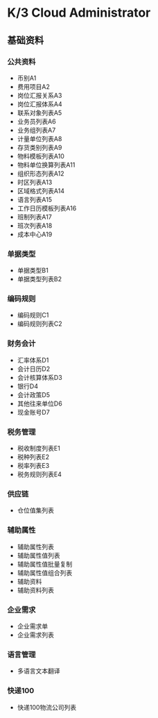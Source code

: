 # K/3 Cloud Administrator
## 基础资料
### 公共资料
- 币别A1
- 费用项目A2
- 岗位汇报关系A3
- 岗位汇报体系A4
- 联系对象列表A5
- 业务员列表A6
- 业务组列表A7
- 计量单位列表A8
- 存货类别列表A9
- 物料模板列表A10
- 物料单位换算列表A11
- 组织形态列表A12
- 时区列表A13
- 区域格式列表A14
- 语言列表A15
- 工作日历模板列表A16
- 班制列表A17
- 班次列表A18
- 成本中心A19
### 单据类型
- 单据类型B1
- 单据类型列表B2
### 编码规则
- 编码规则C1
- 编码规则列表C2
### 财务会计
- 汇率体系D1
- 会计日历D2
- 会计核算体系D3
- 银行D4
- 会计政策D5
- 其他往来单位D6
- 现金账号D7
### 税务管理
- 税收制度列表E1
- 税种列表E2
- 税率列表E3
- 税务规则列表E4
### 供应链
- 仓位值集列表
### 辅助属性
- 辅助属性列表
- 辅助属性值列表
- 辅助属性值批量复制
- 辅助属性值组合列表
- 辅助资料
- 辅助资料列表
### 企业需求
- 企业需求单
- 企业需求列表
### 语言管理
- 多语言文本翻译
### 快递100
- 快递100物流公司列表